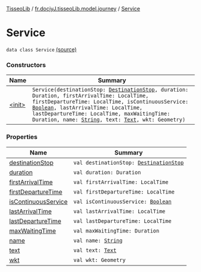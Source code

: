 [TisseoLib](../../index.md) / [fr.docjyJ.tisseoLib.model.journey](../index.md) / [Service](./index.md)

# Service

`data class Service` [(source)](https://github.com/docjyj/tisseoLib/tree/master/src/main/kotlin/fr/docjyJ/tisseoLib/model/journey/Service.kt#L9)

### Constructors

| Name | Summary |
|---|---|
| [&lt;init&gt;](-init-.md) | `Service(destinationStop: `[`DestinationStop`](../-destination-stop/index.md)`, duration: Duration, firstArrivalTime: LocalTime, firstDepartureTime: LocalTime, isContinuousService: `[`Boolean`](https://kotlinlang.org/api/latest/jvm/stdlib/kotlin/-boolean/index.html)`, lastArrivalTime: LocalTime, lastDepartureTime: LocalTime, maxWaitingTime: Duration, name: `[`String`](https://kotlinlang.org/api/latest/jvm/stdlib/kotlin/-string/index.html)`, text: `[`Text`](../-text/index.md)`, wkt: Geometry)` |

### Properties

| Name | Summary |
|---|---|
| [destinationStop](destination-stop.md) | `val destinationStop: `[`DestinationStop`](../-destination-stop/index.md) |
| [duration](duration.md) | `val duration: Duration` |
| [firstArrivalTime](first-arrival-time.md) | `val firstArrivalTime: LocalTime` |
| [firstDepartureTime](first-departure-time.md) | `val firstDepartureTime: LocalTime` |
| [isContinuousService](is-continuous-service.md) | `val isContinuousService: `[`Boolean`](https://kotlinlang.org/api/latest/jvm/stdlib/kotlin/-boolean/index.html) |
| [lastArrivalTime](last-arrival-time.md) | `val lastArrivalTime: LocalTime` |
| [lastDepartureTime](last-departure-time.md) | `val lastDepartureTime: LocalTime` |
| [maxWaitingTime](max-waiting-time.md) | `val maxWaitingTime: Duration` |
| [name](name.md) | `val name: `[`String`](https://kotlinlang.org/api/latest/jvm/stdlib/kotlin/-string/index.html) |
| [text](text.md) | `val text: `[`Text`](../-text/index.md) |
| [wkt](wkt.md) | `val wkt: Geometry` |
